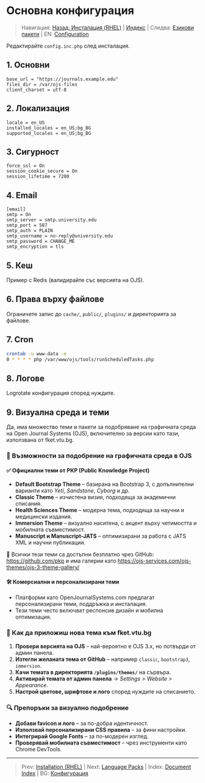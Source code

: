 # Основна конфигурация

> Навигация: [Назад: Инсталация (RHEL)](install-rhel.md) | [Индекс](../../README.md#reading-order-document-index) | Следва: [Езикови пакети](language-packs.md) | EN: [Configuration](../en/configuration.md)

Редактирайте `config.inc.php` след инсталация.

## 1. Основни
```
base_url = "https://journals.example.edu"
files_dir = /var/ojs-files
client_charset = utf-8
```

## 2. Локализация
```
locale = en_US
installed_locales = en_US;bg_BG
supported_locales = en_US;bg_BG
```

## 3. Сигурност
```
force_ssl = On
session_cookie_secure = On
session_lifetime = 7200
```

## 4. Email
```
[email]
smtp = On
smtp_server = smtp.university.edu
smtp_port = 587
smtp_auth = PLAIN
smtp_username = no-reply@university.edu
smtp_password = CHANGE_ME
smtp_encryption = tls
```

## 5. Кеш
Пример с Redis (валидирайте със версията на OJS).

## 6. Права върху файлове
Ограничете запис до `cache/`, `public/`, `plugins/` и директорията за файлове.

## 7. Cron
```bash
crontab -u www-data -e
0 * * * * php /var/www/ojs/tools/runScheduledTasks.php
```

## 8. Логове
Logrotate конфигурация според нуждите.

## 9. Визуална среда и теми

Да, има множество теми и пакети за подобряване на графичната среда на Open Journal Systems (OJS), включително за версии като тази, използвана от fket.vtu.bg.

### 🎨 Възможности за подобрение на графичната среда в OJS

#### ✅ Официални теми от PKP (Public Knowledge Project)
- **Default Bootstrap Theme** – базирана на Bootstrap 3, с допълнителни варианти като *Yeti*, *Sandstone*, *Cyborg* и др.
- **Classic Theme** – изчистена визия, подходяща за академични списания.
- **Health Sciences Theme** – модерна тема, подходяща за научни и медицински издания.
- **Immersion Theme** – визуално наситена, с акцент върху четимостта и мобилната съвместимост.
- **Manuscript и Manuscript-JATS** – оптимизирани за работа с JATS XML и научни публикации.

🔗 Всички тези теми са достъпни безплатно чрез GitHub: https://github.com/pkp и има галерии като https://ojs-services.com/ojs-themes/ojs-3-theme-gallery/

#### 🛠️ Комерсиални и персонализирани теми
- Платформи като OpenJournalSystems.com предлагат персонализирани теми, поддръжка и инсталация.
- Тези теми често включват респонсив дизайн и мобилна оптимизация.

### 📌 Как да приложиш нова тема към fket.vtu.bg

1. **Провери версията на OJS** – най-вероятно е OJS 3.x, но потвърди от админ панела.
2. **Изтегли желаната тема от GitHub** – например `classic`, `bootstrap3`, `immersion`.
3. **Качи темата в директорията `/plugins/themes/`** на сървъра.
4. **Активирай темата от админ панела** → *Settings > Website > Appearance*.
5. **Настрой цветове, шрифтове и лого** според нуждите на списанието.

### 🔍 Препоръки за визуално подобрение

- **Добави favicon и лого** – за по-добра идентичност.
- **Използвай персонализирани CSS правила** – за фини настройки.
- **Интегрирай Google Fonts** – за по-модерен изглед.
- **Проверявай мобилната съвместимост** – чрез инструменти като Chrome DevTools.

---
> Prev: [Installation (RHEL)](install-rhel.md) | Next: [Language Packs](language-packs.md) | Index: [Document Index](../../README.md#reading-order-document-index) | BG: [Конфигурация](../bg/configuration.md)

